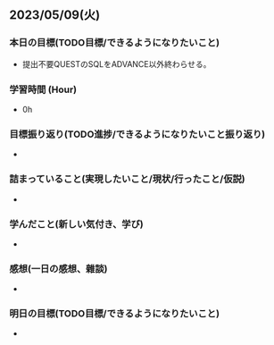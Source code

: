 ## 2023/05/09(火)

### 本日の目標(TODO目標/できるようになりたいこと)

- 提出不要QUESTのSQLをADVANCE以外終わらせる。

### 学習時間 (Hour)

- 0h

### 目標振り返り(TODO進捗/できるようになりたいこと振り返り)

- 

### 詰まっていること(実現したいこと/現状/行ったこと/仮説)

- 

### 学んだこと(新しい気付き、学び)

- 

### 感想(一日の感想、雜談)

- 

### 明日の目標(TODO目標/できるようになりたいこと)

- 
